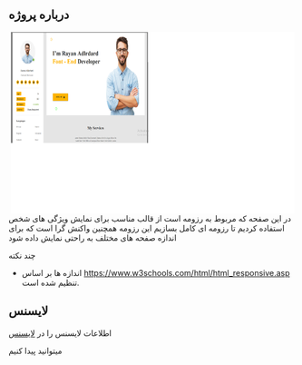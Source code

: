 
## درباره پروژه
<img align="right" alt="GIF" src="Untitled.png?raw=true" width="500" height="320" />

در این صفحه که مربوط به رزومه است از قالب مناسب برای نمایش ویژگی های شخص استفاده کردیم تا رزومه ای کامل بسازیم این رزومه همچنین واکنش گرا است که برای اندازه صفحه های مختلف به راحتی نمایش داده شود 

چند نکته
* اندازه ها بر اساس  https://www.w3schools.com/html/html_responsive.asp تنظیم شده است. 


## لایسنس

اطلاعات لایسنس را در 
<a href="README.md">لایسنس</a>

میتوانید پیدا کنیم




